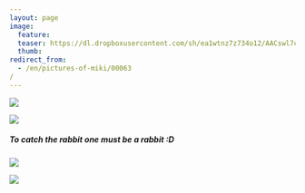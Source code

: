 ```yaml
---
layout: page
image:
  feature:
  teaser: https://dl.dropboxusercontent.com/sh/ea1wtnz7z734o12/AACswl7czCEzi5PB505MUAzaa/mikin-kuvat/2/DS27932_-245px.jpg
  thumb:
redirect_from:
  - /en/pictures-of-miki/00063/
---
```


[![](https://dl.dropboxusercontent.com/sh/ea1wtnz7z734o12/AAADTXdQRupLDQNlJnFSDTUha/mikin-kuvat/2/DS27907-800px.jpg)](https://dl.dropboxusercontent.com/sh/ea1wtnz7z734o12/AABbXostavRq5AITa_LU6XWYa/mikin-kuvat/2/DS27907.jpg)

[![](https://dl.dropboxusercontent.com/sh/ea1wtnz7z734o12/AADrE_tXEn200fJmEHjBeTQVa/mikin-kuvat/2/DS27909-800px.jpg)](https://dl.dropboxusercontent.com/sh/ea1wtnz7z734o12/AAAOWOvEnW0OhkDW0PGY0utja/mikin-kuvat/2/DS27909.jpg)

##### To catch the rabbit one must be a rabbit :D

[![](https://dl.dropboxusercontent.com/sh/ea1wtnz7z734o12/AAAeHGEWIKbVyYtgEiN0TMaLa/mikin-kuvat/2/DS27932-800px.jpg)](https://dl.dropboxusercontent.com/sh/ea1wtnz7z734o12/AADwEsHZt9yCEyzRMJR_648Ea/mikin-kuvat/2/DS27932.jpg)

[![](https://dl.dropboxusercontent.com/sh/ea1wtnz7z734o12/AABJ45z9GrX76awI5JOpm7pua/mikin-kuvat/2/DS27932_1-800px.jpg)](https://dl.dropboxusercontent.com/sh/ea1wtnz7z734o12/AAAzp28ubgXyhsYiLmyQFZi_a/mikin-kuvat/2/DS27932_1.jpg)

